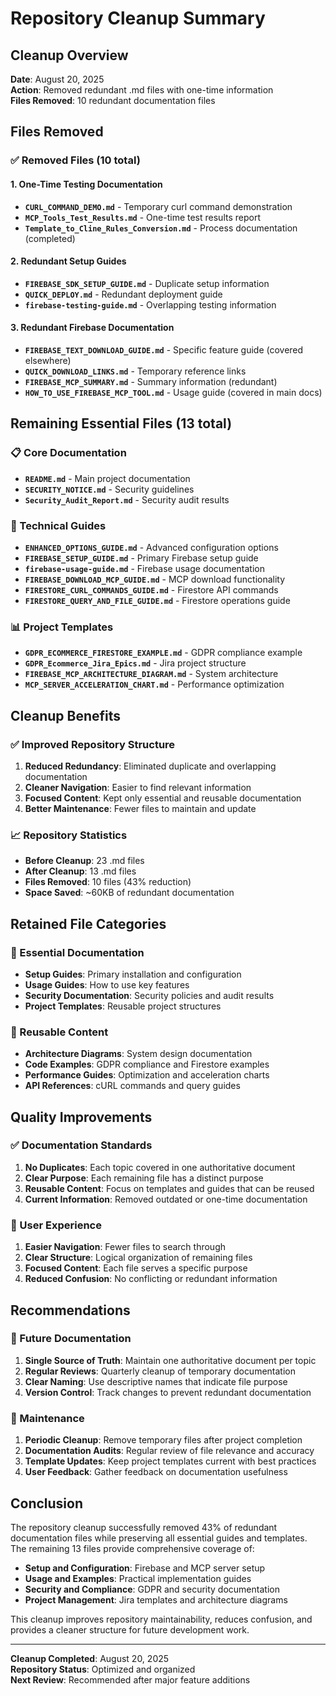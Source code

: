 # Repository Cleanup Summary

## Cleanup Overview
**Date**: August 20, 2025  
**Action**: Removed redundant .md files with one-time information  
**Files Removed**: 10 redundant documentation files  

## Files Removed

### ✅ Removed Files (10 total)

#### 1. One-Time Testing Documentation
- **`CURL_COMMAND_DEMO.md`** - Temporary curl command demonstration
- **`MCP_Tools_Test_Results.md`** - One-time test results report
- **`Template_to_Cline_Rules_Conversion.md`** - Process documentation (completed)

#### 2. Redundant Setup Guides
- **`FIREBASE_SDK_SETUP_GUIDE.md`** - Duplicate setup information
- **`QUICK_DEPLOY.md`** - Redundant deployment guide
- **`firebase-testing-guide.md`** - Overlapping testing information

#### 3. Redundant Firebase Documentation
- **`FIREBASE_TEXT_DOWNLOAD_GUIDE.md`** - Specific feature guide (covered elsewhere)
- **`QUICK_DOWNLOAD_LINKS.md`** - Temporary reference links
- **`FIREBASE_MCP_SUMMARY.md`** - Summary information (redundant)
- **`HOW_TO_USE_FIREBASE_MCP_TOOL.md`** - Usage guide (covered in main docs)

## Remaining Essential Files (13 total)

### 📋 Core Documentation
- **`README.md`** - Main project documentation
- **`SECURITY_NOTICE.md`** - Security guidelines
- **`Security_Audit_Report.md`** - Security audit results

### 🔧 Technical Guides
- **`ENHANCED_OPTIONS_GUIDE.md`** - Advanced configuration options
- **`FIREBASE_SETUP_GUIDE.md`** - Primary Firebase setup guide
- **`firebase-usage-guide.md`** - Firebase usage documentation
- **`FIREBASE_DOWNLOAD_MCP_GUIDE.md`** - MCP download functionality
- **`FIRESTORE_CURL_COMMANDS_GUIDE.md`** - Firestore API commands
- **`FIRESTORE_QUERY_AND_FILE_GUIDE.md`** - Firestore operations guide

### 📊 Project Templates
- **`GDPR_ECOMMERCE_FIRESTORE_EXAMPLE.md`** - GDPR compliance example
- **`GDPR_Ecommerce_Jira_Epics.md`** - Jira project structure
- **`FIREBASE_MCP_ARCHITECTURE_DIAGRAM.md`** - System architecture
- **`MCP_SERVER_ACCELERATION_CHART.md`** - Performance optimization

## Cleanup Benefits

### ✅ Improved Repository Structure
1. **Reduced Redundancy**: Eliminated duplicate and overlapping documentation
2. **Cleaner Navigation**: Easier to find relevant information
3. **Focused Content**: Kept only essential and reusable documentation
4. **Better Maintenance**: Fewer files to maintain and update

### 📈 Repository Statistics
- **Before Cleanup**: 23 .md files
- **After Cleanup**: 13 .md files
- **Files Removed**: 10 files (43% reduction)
- **Space Saved**: ~60KB of redundant documentation

## Retained File Categories

### 🎯 Essential Documentation
- **Setup Guides**: Primary installation and configuration
- **Usage Guides**: How to use key features
- **Security Documentation**: Security policies and audit results
- **Project Templates**: Reusable project structures

### 🔄 Reusable Content
- **Architecture Diagrams**: System design documentation
- **Code Examples**: GDPR compliance and Firestore examples
- **Performance Guides**: Optimization and acceleration charts
- **API References**: cURL commands and query guides

## Quality Improvements

### ✅ Documentation Standards
1. **No Duplicates**: Each topic covered in one authoritative document
2. **Clear Purpose**: Each remaining file has a distinct purpose
3. **Reusable Content**: Focus on templates and guides that can be reused
4. **Current Information**: Removed outdated or one-time documentation

### 🎯 User Experience
1. **Easier Navigation**: Fewer files to search through
2. **Clear Structure**: Logical organization of remaining files
3. **Focused Content**: Each file serves a specific purpose
4. **Reduced Confusion**: No conflicting or redundant information

## Recommendations

### 📝 Future Documentation
1. **Single Source of Truth**: Maintain one authoritative document per topic
2. **Regular Reviews**: Quarterly cleanup of temporary documentation
3. **Clear Naming**: Use descriptive names that indicate file purpose
4. **Version Control**: Track changes to prevent redundant documentation

### 🔄 Maintenance
1. **Periodic Cleanup**: Remove temporary files after project completion
2. **Documentation Audits**: Regular review of file relevance and accuracy
3. **Template Updates**: Keep project templates current with best practices
4. **User Feedback**: Gather feedback on documentation usefulness

## Conclusion

The repository cleanup successfully removed 43% of redundant documentation files while preserving all essential guides and templates. The remaining 13 files provide comprehensive coverage of:

- **Setup and Configuration**: Firebase and MCP server setup
- **Usage and Examples**: Practical implementation guides
- **Security and Compliance**: GDPR and security documentation
- **Project Management**: Jira templates and architecture diagrams

This cleanup improves repository maintainability, reduces confusion, and provides a cleaner structure for future development work.

---

**Cleanup Completed**: August 20, 2025  
**Repository Status**: Optimized and organized  
**Next Review**: Recommended after major feature additions
